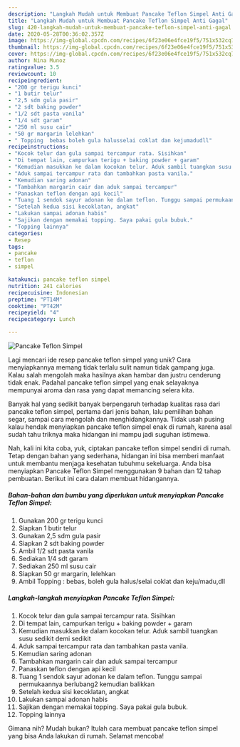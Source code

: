 ```yaml
---
description: "Langkah Mudah untuk Membuat Pancake Teflon Simpel Anti Gagal"
title: "Langkah Mudah untuk Membuat Pancake Teflon Simpel Anti Gagal"
slug: 420-langkah-mudah-untuk-membuat-pancake-teflon-simpel-anti-gagal
date: 2020-05-28T00:36:02.357Z
image: https://img-global.cpcdn.com/recipes/6f23e06e4fce19f5/751x532cq70/pancake-teflon-simpel-foto-resep-utama.jpg
thumbnail: https://img-global.cpcdn.com/recipes/6f23e06e4fce19f5/751x532cq70/pancake-teflon-simpel-foto-resep-utama.jpg
cover: https://img-global.cpcdn.com/recipes/6f23e06e4fce19f5/751x532cq70/pancake-teflon-simpel-foto-resep-utama.jpg
author: Nina Munoz
ratingvalue: 3.5
reviewcount: 10
recipeingredient:
- "200 gr terigu kunci"
- "1 butir telur"
- "2,5 sdm gula pasir"
- "2 sdt baking powder"
- "1/2 sdt pasta vanila"
- "1/4 sdt garam"
- "250 ml susu cair"
- "50 gr margarin lelehkan"
- " Topping  bebas boleh gula halusselai coklat dan kejumadudll"
recipeinstructions:
- "Kocok telur dan gula sampai tercampur rata. Sisihkan"
- "Di tempat lain, campurkan terigu + baking powder + garam"
- "Kemudian masukkan ke dalam kocokan telur. Aduk sambil tuangkan susu sedikit demi sedikit"
- "Aduk sampai tercampur rata dan tambahkan pasta vanila."
- "Kemudian saring adonan"
- "Tambahkan margarin cair dan aduk sampai tercampur"
- "Panaskan teflon dengan api kecil"
- "Tuang 1 sendok sayur adonan ke dalam teflon. Tunggu sampai permukaannya berlubang2 kemudian balikkan"
- "Setelah kedua sisi kecoklatan, angkat"
- "Lakukan sampai adonan habis"
- "Sajikan dengan memakai topping. Saya pakai gula bubuk."
- "Topping lainnya"
categories:
- Resep
tags:
- pancake
- teflon
- simpel

katakunci: pancake teflon simpel 
nutrition: 241 calories
recipecuisine: Indonesian
preptime: "PT14M"
cooktime: "PT42M"
recipeyield: "4"
recipecategory: Lunch

---
```



![Pancake Teflon Simpel](https://img-global.cpcdn.com/recipes/6f23e06e4fce19f5/751x532cq70/pancake-teflon-simpel-foto-resep-utama.jpg)

Lagi mencari ide resep pancake teflon simpel yang unik? Cara menyiapkannya memang tidak terlalu sulit namun tidak gampang juga. Kalau salah mengolah maka hasilnya akan hambar dan justru cenderung tidak enak. Padahal pancake teflon simpel yang enak selayaknya mempunyai aroma dan rasa yang dapat memancing selera kita.

Banyak hal yang sedikit banyak berpengaruh terhadap kualitas rasa dari pancake teflon simpel, pertama dari jenis bahan, lalu pemilihan bahan segar, sampai cara mengolah dan menghidangkannya. Tidak usah pusing kalau hendak menyiapkan pancake teflon simpel enak di rumah, karena asal sudah tahu triknya maka hidangan ini mampu jadi suguhan istimewa.




Nah, kali ini kita coba, yuk, ciptakan pancake teflon simpel sendiri di rumah. Tetap dengan bahan yang sederhana, hidangan ini bisa memberi manfaat untuk membantu menjaga kesehatan tubuhmu sekeluarga. Anda bisa menyiapkan Pancake Teflon Simpel menggunakan 9 bahan dan 12 tahap pembuatan. Berikut ini cara dalam membuat hidangannya.

<!--inarticleads1-->

##### Bahan-bahan dan bumbu yang diperlukan untuk menyiapkan Pancake Teflon Simpel:

1. Gunakan 200 gr terigu kunci
1. Siapkan 1 butir telur
1. Gunakan 2,5 sdm gula pasir
1. Siapkan 2 sdt baking powder
1. Ambil 1/2 sdt pasta vanila
1. Sediakan 1/4 sdt garam
1. Sediakan 250 ml susu cair
1. Siapkan 50 gr margarin, lelehkan
1. Ambil  Topping : bebas, boleh gula halus/selai coklat dan keju/madu,dll




<!--inarticleads2-->

##### Langkah-langkah menyiapkan Pancake Teflon Simpel:

1. Kocok telur dan gula sampai tercampur rata. Sisihkan
1. Di tempat lain, campurkan terigu + baking powder + garam
1. Kemudian masukkan ke dalam kocokan telur. Aduk sambil tuangkan susu sedikit demi sedikit
1. Aduk sampai tercampur rata dan tambahkan pasta vanila.
1. Kemudian saring adonan
1. Tambahkan margarin cair dan aduk sampai tercampur
1. Panaskan teflon dengan api kecil
1. Tuang 1 sendok sayur adonan ke dalam teflon. Tunggu sampai permukaannya berlubang2 kemudian balikkan
1. Setelah kedua sisi kecoklatan, angkat
1. Lakukan sampai adonan habis
1. Sajikan dengan memakai topping. Saya pakai gula bubuk.
1. Topping lainnya




Gimana nih? Mudah bukan? Itulah cara membuat pancake teflon simpel yang bisa Anda lakukan di rumah. Selamat mencoba!
